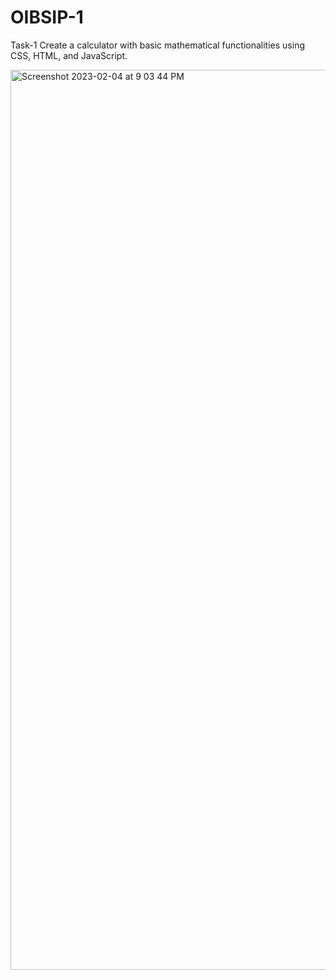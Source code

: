 # OIBSIP-1
Task-1 Create a calculator with basic mathematical functionalities using CSS, HTML, and JavaScript.

<img width="1440" alt="Screenshot 2023-02-04 at 9 03 44 PM" src="https://user-images.githubusercontent.com/101616957/216775966-3eadb3d4-97e5-4a8b-875d-6686c9f415e2.png">
